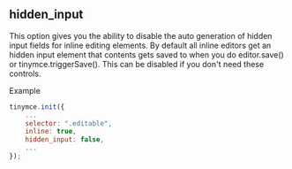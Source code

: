 ## hidden_input

This option gives you the ability to disable the auto generation of hidden input fields for inline editing elements. By default all inline editors get an hidden input element that contents gets saved to when you do editor.save() or tinymce.triggerSave(). This can be disabled if you don't need these controls.

Example

```js
tinymce.init({
	...
    selector: ".editable",
    inline: true,
    hidden_input: false,
    ...
});
```
